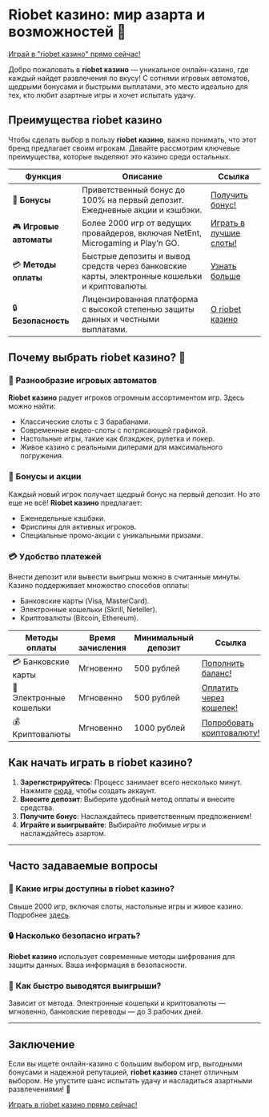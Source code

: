 # Riobet казино: мир азарта и возможностей 🎰

[Играй в "riobet казино" прямо сейчас!](https://brandplay.link/dtx89f2L)

Добро пожаловать в **riobet казино** — уникальное онлайн-казино, где каждый найдет развлечения по вкусу! С сотнями игровых автоматов, щедрыми бонусами и быстрыми выплатами, это место идеально для тех, кто любит азартные игры и хочет испытать удачу.

## Преимущества riobet казино

Чтобы сделать выбор в пользу **riobet казино**, важно понимать, что этот бренд предлагает своим игрокам. Давайте рассмотрим ключевые преимущества, которые выделяют это казино среди остальных.

| **Функция**                 | **Описание**                                                                                      | **Ссылка**                                                   |
|-----------------------------|--------------------------------------------------------------------------------------------------|-------------------------------------------------------------|
| 🎁 **Бонусы**              | Приветственный бонус до 100% на первый депозит. Ежедневные акции и кэшбэки.                       | [Получить бонус!](https://brandplay.link/dtx89f2L)          |
| 🎮 **Игровые автоматы**     | Более 2000 игр от ведущих провайдеров, включая NetEnt, Microgaming и Play’n GO.                   | [Играть в лучшие слоты!](https://brandplay.link/dtx89f2L)   |
| 💳 **Методы оплаты**        | Быстрые депозиты и вывод средств через банковские карты, электронные кошельки и криптовалюты.    | [Узнать больше](https://brandplay.link/dtx89f2L)            |
| 🔒 **Безопасность**         | Лицензированная платформа с высокой степенью защиты данных и честными выплатами.                 | [О riobet казино](https://brandplay.link/dtx89f2L)          |

## Почему выбрать riobet казино? 💎

### 🎰 Разнообразие игровых автоматов
**Riobet казино** радует игроков огромным ассортиментом игр. Здесь можно найти:
- Классические слоты с 3 барабанами.
- Современные видео-слоты с потрясающей графикой.
- Настольные игры, такие как блэкджек, рулетка и покер.
- Живое казино с реальными дилерами для максимального погружения.

### 🎁 Бонусы и акции
Каждый новый игрок получает щедрый бонус на первый депозит. Но это еще не всё! **Riobet казино** предлагает:
- Еженедельные кэшбэки.
- Фриспины для активных игроков.
- Специальные промо-акции с уникальными призами.

### 💳 Удобство платежей
Внести депозит или вывести выигрыш можно в считанные минуты. Казино поддерживает множество способов оплаты:
- Банковские карты (Visa, MasterCard).
- Электронные кошельки (Skrill, Neteller).
- Криптовалюты (Bitcoin, Ethereum).

| **Методы оплаты**           | **Время зачисления**  | **Минимальный депозит** | **Ссылка**                                                   |
|-----------------------------|-----------------------|--------------------------|-------------------------------------------------------------|
| 💳 Банковские карты         | Мгновенно            | 500 рублей               | [Пополнить баланс!](https://brandplay.link/dtx89f2L)       |
| 📲 Электронные кошельки     | Мгновенно            | 500 рублей               | [Оплатить через кошелек!](https://brandplay.link/dtx89f2L) |
| 💰 Криптовалюты             | Мгновенно            | 1000 рублей              | [Попробовать криптовалюту!](https://brandplay.link/dtx89f2L)|

## Как начать играть в riobet казино?

1. **Зарегистрируйтесь**: Процесс занимает всего несколько минут. Нажмите [сюда](https://brandplay.link/dtx89f2L), чтобы создать аккаунт.
2. **Внесите депозит**: Выберите удобный метод оплаты и внесите средства.
3. **Получите бонус**: Наслаждайтесь приветственным предложением!
4. **Играйте и выигрывайте**: Выбирайте любимые игры и наслаждайтесь азартом.

---

## Часто задаваемые вопросы

### 🎲 Какие игры доступны в riobet казино?
Свыше 2000 игр, включая слоты, настольные игры и живое казино. Подробнее [здесь](https://brandplay.link/dtx89f2L).

### 🔒 Насколько безопасно играть?
**Riobet казино** использует современные методы шифрования для защиты данных. Ваша информация в безопасности.

### 💸 Как быстро выводятся выигрыши?
Зависит от метода. Электронные кошельки и криптовалюты — мгновенно, банковские переводы — до 3 рабочих дней.

---

## Заключение

Если вы ищете онлайн-казино с большим выбором игр, выгодными бонусами и надежной репутацией, **riobet казино** станет отличным выбором. Не упустите шанс испытать удачу и насладиться азартными развлечениями! 🎉

[Играть в riobet казино прямо сейчас!](https://brandplay.link/dtx89f2L)
